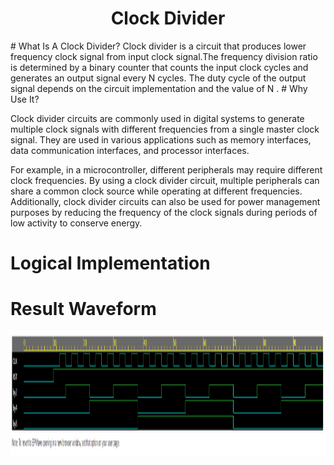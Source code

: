 <h1 align="center"><b>Clock Divider</b></h1>
# What Is A Clock Divider?
Clock divider is a circuit that produces lower frequency clock signal from input clock signal.The frequency division ratio is determined by a binary counter that counts the input clock cycles and generates an output signal every N cycles.
The duty cycle of the output signal depends on the circuit implementation and the value of N .
# Why Use It?
<p>Clock divider circuits are commonly used in digital systems to generate multiple clock signals with different frequencies from a single master clock signal. They are used in various applications such as memory interfaces, data communication interfaces, and processor interfaces.</p>
<p>For example, in a microcontroller, different peripherals may require different clock frequencies. By using a clock divider circuit, multiple peripherals can share a common clock source while operating at different frequencies. Additionally, clock divider circuits can also be used for power management purposes by reducing the frequency of the clock signals during periods of low activity to conserve energy.</p>

# Logical Implementation

# Result Waveform 
<img src="EP_CLKDIV.png" alt="Waveform" style="height: 200px; width: fill"/>
